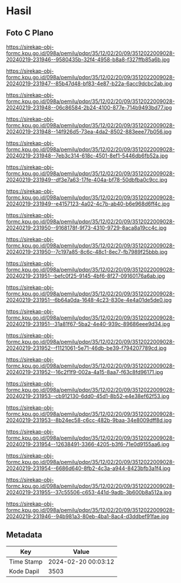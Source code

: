 # Hasil

## Foto C Plano

https://sirekap-obj-formc.kpu.go.id/098a/pemilu/pdpr/35/12/02/20/09/3512022009028-20240219-231946--9580435b-32f4-4958-b8a8-f327ffb85a6b.jpg

https://sirekap-obj-formc.kpu.go.id/098a/pemilu/pdpr/35/12/02/20/09/3512022009028-20240219-231947--85b47d48-bf83-4e87-b22a-6acc9dcbc2ab.jpg

https://sirekap-obj-formc.kpu.go.id/098a/pemilu/pdpr/35/12/02/20/09/3512022009028-20240219-231948--06c86584-2b24-4100-877e-714b9493bd77.jpg

https://sirekap-obj-formc.kpu.go.id/098a/pemilu/pdpr/35/12/02/20/09/3512022009028-20240219-231948--14f926d5-73ea-4da2-8502-883eee77b056.jpg

https://sirekap-obj-formc.kpu.go.id/098a/pemilu/pdpr/35/12/02/20/09/3512022009028-20240219-231948--7eb3c314-618c-4501-8ef1-5446db6fb52a.jpg

https://sirekap-obj-formc.kpu.go.id/098a/pemilu/pdpr/35/12/02/20/09/3512022009028-20240219-231949--df3e7a63-17fe-404a-bf78-50dbfba0c9cc.jpg

https://sirekap-obj-formc.kpu.go.id/098a/pemilu/pdpr/35/12/02/20/09/3512022009028-20240219-231949--e4157123-4a02-4c7b-ab40-b6e968d6ff4c.jpg

https://sirekap-obj-formc.kpu.go.id/098a/pemilu/pdpr/35/12/02/20/09/3512022009028-20240219-231950--9168178f-9f73-4310-9729-8aca8a19cc4c.jpg

https://sirekap-obj-formc.kpu.go.id/098a/pemilu/pdpr/35/12/02/20/09/3512022009028-20240219-231950--7c197a85-8c6c-48c1-8ec7-fb7989f25bbb.jpg

https://sirekap-obj-formc.kpu.go.id/098a/pemilu/pdpr/35/12/02/20/09/3512022009028-20240219-231951--befc0f25-9145-4bf6-8f27-09160176a6ab.jpg

https://sirekap-obj-formc.kpu.go.id/098a/pemilu/pdpr/35/12/02/20/09/3512022009028-20240219-231951--6b64a0da-1648-4c23-830e-4e4a01de5de0.jpg

https://sirekap-obj-formc.kpu.go.id/098a/pemilu/pdpr/35/12/02/20/09/3512022009028-20240219-231951--31a81f67-5ba2-4e40-939c-89686eee9d34.jpg

https://sirekap-obj-formc.kpu.go.id/098a/pemilu/pdpr/35/12/02/20/09/3512022009028-20240219-231952--f1121061-5e71-46db-be39-f794207789cd.jpg

https://sirekap-obj-formc.kpu.go.id/098a/pemilu/pdpr/35/12/02/20/09/3512022009028-20240219-231952--16c2f1f9-002a-4a15-8aa7-f63c8fd96171.jpg

https://sirekap-obj-formc.kpu.go.id/098a/pemilu/pdpr/35/12/02/20/09/3512022009028-20240219-231953--cb912130-6dd0-45d1-8b52-e4e38ef62f53.jpg

https://sirekap-obj-formc.kpu.go.id/098a/pemilu/pdpr/35/12/02/20/09/3512022009028-20240219-231953--8b24ec58-c6cc-482b-9baa-34e8009dff8d.jpg

https://sirekap-obj-formc.kpu.go.id/098a/pemilu/pdpr/35/12/02/20/09/3512022009028-20240219-231954--12638491-3366-4205-b3f6-71e0d9155aa6.jpg

https://sirekap-obj-formc.kpu.go.id/098a/pemilu/pdpr/35/12/02/20/09/3512022009028-20240219-231954--6686d640-8fb2-4c3a-a944-8423bfb3a1f4.jpg

https://sirekap-obj-formc.kpu.go.id/098a/pemilu/pdpr/35/12/02/20/09/3512022009028-20240219-231955--37c55506-c653-441d-9adb-3b600b8a512a.jpg

https://sirekap-obj-formc.kpu.go.id/098a/pemilu/pdpr/35/12/02/20/09/3512022009028-20240219-231946--94b981a3-80eb-4ba1-8ac4-d3ddbef91fae.jpg


## Metadata

| Key        | Value               |
| ---------- | ------------------- |
| Time Stamp | 2024-02-20 00:03:12 |
| Kode Dapil | 3503                |



